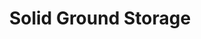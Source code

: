 ---
title: "Solid Ground Storage"
url: /elgin/solid-ground-storage-west-us-highway-290/
shop: Mieten
---